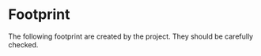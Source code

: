 # Footprint

The following footprint are created by the project. They should be carefully checked.


